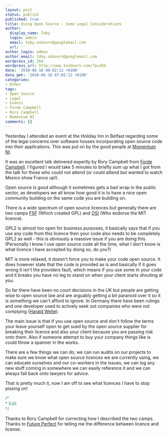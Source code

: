 ```yaml
---
layout: post
status: publish
published: true
title: Using Open Source - Some Legal Considerations
author:
  display_name: Toby
  login: admin
  email: toby.osbourn@googlemail.com
  url: ''
author_login: admin
author_email: toby.osbourn@googlemail.com
wordpress_id: 264
wordpress_url: http://www.tosbourn.com/?p=264
date: '2010-06-18 08:02:12 +0100'
date_gmt: '2010-06-18 07:02:12 +0100'
categories:
- Other
tags:
- Open Source
- Legal
- Events
- Forde Campbell
- Rory Campbell
- Momentum NI
comments: []
---
```

<p>Yesterday I attended an event at the Holiday Inn in Belfast regarding some of the legal concerns over software houses incorporating open source code into their applications. This was put on by the good people at <a href="http://www.momentumni.org/">Momentum NI</a>.</p>
<p>It was an excellent talk delivered expertly by Rory Campbell from <a href="http://www.fordelaw.com/">Forde Campbell</a>. I figured I would take 5 minutes to briefly sum up what I got from the talk for those who could not attend (or could attend but wanted to watch Mexico show France up!).</p>
<p>Open source is good although it sometimes gets a bad wrap in the public sector, as developers we all know how good it is to have a nice open community building on the same code you are building on.</p>
<p>There is a wide spectrum of open source licences but generally there are two camps <a href="http://www.fsf.org/">FSF</a> (Which created GPL) and <a href="http://www.opensource.org/">OSI</a> (Who endorse the MIT licence).</p>
<p>GPL2 is almost too open for business purposes, it basically says that if you use any code from this licence then your code also needs to be completely GPL2 as well - this is obviously a massive issue if you are doing this. (Personally I know I use open source code all the time, what I don't know is what licence I have accepted by doing so, do you?)</p>
<p>MIT is more relaxed, it doesn't force you to make your code open source. It does however state that the code is provided as is and basically if it goes wrong it isn't the providers fault, which means if you use some in your code and it breaks you have no leg to stand on when your client starts shouting at you.</p>
<p>So far there have been no court decisions in the UK but people are getting wise to open source law and are arguably getting a bit paranoid over it so it is something we can't afford to ignore. In Germany there have been rulings and one developer used to actively seek out companies who were not complying (<a href="http://laforge.gnumonks.org/weblog/">Harald Welte</a>).</p>
<p>The main issue is that if you use open source and don't follow the terms your leave yourself open to get sued by the open source supplier for breaking their licence and also your client because you are passing risk onto them. Also if someone attempt to buy your company things like is could throw a spanner in the works.</p>
<p>There are a few things we can do, we can run audits on our projects to make sure we know what open source licences we are currently using, we can educate ourselves and our co-workers in the issues, we can log any new stuff coming in somewhere we can easily reference it and we can always fall back onto lawyers for advice.</p>
<p>That is pretty much it, now I am off to see what licences I have to stop pissing on!</p>
<p><span style="color: #339966;">/*<br />
* Edit<br />
*/</span></p>
<p>Thanks to Rory Campbell for correcting how I described the two camps.<br />
Thanks to <a href="http://www.future-perfect.co.uk/grammartips/grammar-tip-license-licence.asp">Future Perfect</a> for telling me the difference between licence and license.</p>
